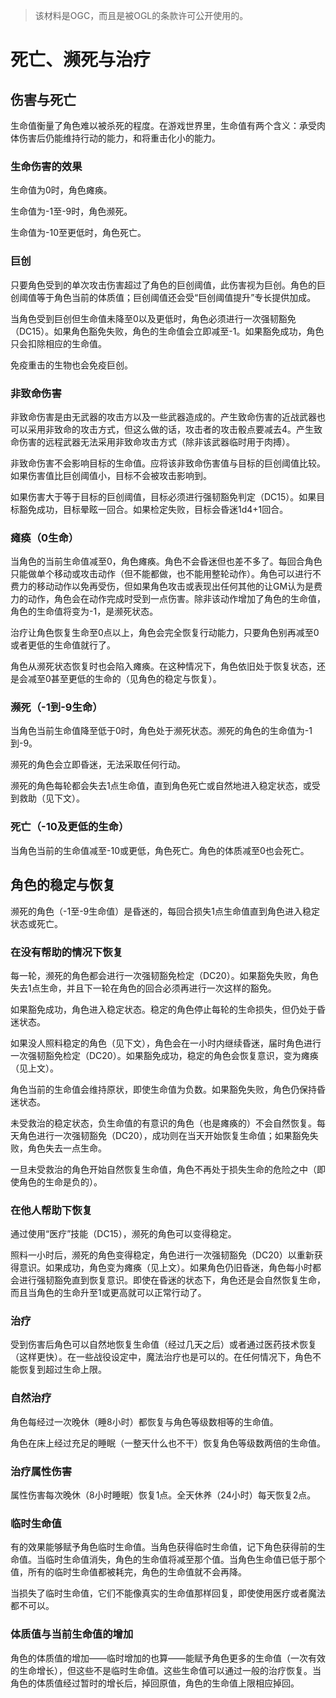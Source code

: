 > 该材料是OGC，而且是被OGL的条款许可公开使用的。

# 死亡、濒死与治疗

## 伤害与死亡

生命值衡量了角色难以被杀死的程度。在游戏世界里，生命值有两个含义：承受肉体伤害后仍能维持行动的能力，和将重击化小的能力。

### 生命伤害的效果

生命值为0时，角色瘫痪。

生命值为-1至-9时，角色濒死。

生命值为-10至更低时，角色死亡。

### 巨创

只要角色受到的单次攻击伤害超过了角色的巨创阈值，此伤害视为巨创。角色的巨创阈值等于角色当前的体质值；巨创阈值还会受“巨创阈值提升”专长提供加成。

当角色受到巨创但生命值未降至0以及更低时，角色必须进行一次强韧豁免（DC15）。如果角色豁免失败，角色的生命值会立即减至-1。如果豁免成功，角色只会扣除相应的生命值。

免疫重击的生物也会免疫巨创。

### 非致命伤害

非致命伤害是由无武器的攻击方以及一些武器造成的。产生致命伤害的近战武器也可以采用非致命的攻击方式，但这么做的话，攻击者的攻击骰点要减去4。产生致命伤害的远程武器无法采用非致命攻击方式（除非该武器临时用于肉搏）。

非致命伤害不会影响目标的生命值。应将该非致命伤害值与目标的巨创阈值比较。如果伤害值比巨创阈值小，目标不会被攻击影响到。

如果伤害大于等于目标的巨创阈值，目标必须进行强韧豁免判定（DC15）。如果目标豁免成功，目标晕眩一回合。如果检定失败，目标会昏迷1d4+1回合。

### 瘫痪（0生命）

当角色的当前生命值减至0，角色瘫痪。角色不会昏迷但也差不多了。每回合角色只能做单个移动或攻击动作（但不能都做，也不能用整轮动作）。角色可以进行不费力的移动动作以免再受伤，但如果角色攻击或表现出任何其他的让GM认为是费力的动作，角色会在动作完成时受到一点伤害。除非该动作增加了角色的生命值，角色的生命值将变为-1，是濒死状态。

治疗让角色恢复生命至0点以上，角色会完全恢复行动能力，只要角色别再减至0或者更低的生命值就行了。

角色从濒死状态恢复时也会陷入瘫痪。在这种情况下，角色依旧处于恢复状态，还是会减至0甚至更低的生命的（见角色的稳定与恢复）。

### 濒死（-1到-9生命）

当角色当前生命值降至低于0时，角色处于濒死状态。濒死的角色的生命值为-1到-9。

濒死的角色会立即昏迷，无法采取任何行动。

濒死的角色每轮都会失去1点生命值，直到角色死亡或自然地进入稳定状态，或受到救助（见下文）。

### 死亡（-10及更低的生命）

当角色当前的生命值减至-10或更低，角色死亡。角色的体质减至0也会死亡。

## 角色的稳定与恢复

濒死的角色（-1至-9生命值）是昏迷的，每回合损失1点生命值直到角色进入稳定状态或死亡。

### 在没有帮助的情况下恢复

每一轮，濒死的角色都会进行一次强韧豁免检定（DC20）。如果豁免失败，角色失去1点生命，并且下一轮在角色的回合必须再进行一次这样的豁免。

如果豁免成功，角色进入稳定状态。稳定的角色停止每轮的生命损失，但仍处于昏迷状态。

如果没人照料稳定的角色（见下文），角色会在一小时内继续昏迷，届时角色进行一次强韧豁免检定（DC20）。如果豁免成功，稳定的角色会恢复意识，变为瘫痪（见上文）。

角色当前的生命值会维持原状，即使生命值为负数。如果豁免失败，角色仍保持昏迷状态。

未受救治的稳定状态，负生命值的有意识的角色（也是瘫痪的）不会自然恢复。每天角色进行一次强韧豁免（DC20），成功则在当天开始恢复生命值；如果豁免失败，角色失去一点生命。

一旦未受救治的角色开始自然恢复生命值，角色不再处于损失生命的危险之中（即使角色的生命是负的）。

### 在他人帮助下恢复

通过使用“医疗”技能（DC15），濒死的角色可以变得稳定。

照料一小时后，濒死的角色变得稳定，角色进行一次强韧豁免（DC20）以重新获得意识。如果成功，角色变为瘫痪（见上文）。如果角色仍旧昏迷，角色每小时都会进行强韧豁免直到恢复意识。即使在昏迷的状态下，角色还是会自然恢复生命，而且当角色的生命升至1或更高就可以正常行动了。

### 治疗

受到伤害后角色可以自然地恢复生命值（经过几天之后）或者通过医药技术恢复（这样更快）。在一些战役设定中，魔法治疗也是可以的。在任何情况下，角色不能恢复到超过生命上限。

### 自然治疗

角色每经过一次晚休（睡8小时）都恢复与角色等级数相等的生命值。

角色在床上经过充足的睡眠（一整天什么也不干）恢复角色等级数两倍的生命值。

### 治疗属性伤害

属性伤害每次晚休（8小时睡眠）恢复1点。全天休养（24小时）每天恢复2点。

### 临时生命值

有的效果能够赋予角色临时生命值。当角色获得临时生命值，记下角色获得前的生命值。当临时生命值消失，角色的生命值将减至那个值。当角色生命值已低于那个值，所有的临时生命值都被耗完，角色的生命值就不会再降。

当损失了临时生命值，它们不能像真实的生命值那样回复，即使使用医疗或者魔法都不可以。

### 体质值与当前生命值的增加

角色的体质值的增加——临时增加的也算——能赋予角色更多的生命值（一次有效的生命增长），但这些不是临时生命值。这些生命值可以通过一般的治疗恢复。当角色的体质值经过暂时的增长后，掉回原值，角色的生命值上限相应掉回。
